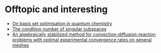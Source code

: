 # Offtopic and interesting
 - [On basis set optimisation in quantum chemistry](https://arxiv.org/abs/2207.12190)
 - [The condition number of singular subspaces](https://arxiv.org/abs/2208.08368)
 - [An algebraically stabilized method for convection-diffusion-reaction problems with optimal experimental convergence rates on general meshes](https://arxiv.org/abs/2208.07705)